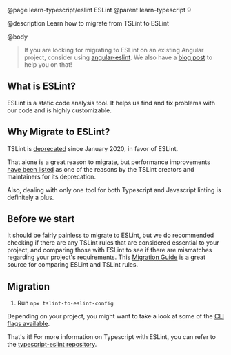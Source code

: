 @page learn-typescript/eslint ESLint
@parent learn-typescript 9

@description Learn how to migrate from TSLint to ESLint

@body

> If you are looking for migrating to ESLint on an existing Angular project, consider using [angular-eslint](https://github.com/angular-eslint/angular-eslint). We also have a [blog post](https://www.bitovi.com/blog/angular-upgrades-painless-migration-from-tslint-to-eslint "Angular Upgrades: Painless Migration from TSLint to ESLint") to help you on that!

## What is ESLint?

ESLint is a static code analysis tool. It helps us find and fix problems with our code and is highly customizable.

## Why Migrate to ESLint?

TSLint is [deprecated](https://github.com/palantir/tslint) since January 2020, in favor of ESLint.

That alone is a great reason to migrate, but performance improvements [have been listed](https://blog.palantir.com/tslint-in-2019-1a144c2317a9 "TSLint in 2019") as one of the reasons by the TSLint creators and maintainers for its deprecation.

Also, dealing with only one tool for both Typescript and Javascript linting is definitely a plus.

## Before we start

It should be fairly painless to migrate to ESLint, but we do recommended checking if there are any TSLint rules that are considered essential to your project, and comparing those with ESLint to see if there are mismatches regarding your project's requirements. This [Migration Guide](https://github.com/typescript-eslint/typescript-eslint/blob/master/packages/eslint-plugin/ROADMAP.md) is a great source for comparing ESLint and TSLint rules.

## Migration

1. Run `npx tslint-to-eslint-config`

Depending on your project, you might want to take a look at some of the [CLI flags available](https://github.com/typescript-eslint/tslint-to-eslint-config#cli-flags).

That's it!
For more information on Typescript with ESLint, you can refer to the [typescript-eslint repository](https://github.com/typescript-eslint/typescript-eslint).
